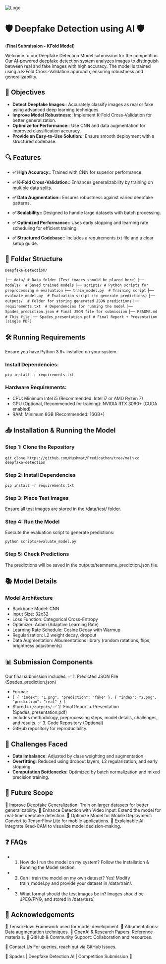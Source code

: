 
![Logo](https://i.ibb.co/tphQf7Cf/Picture1.png)


# 🛡️ Deepfake Detection using AI 🛡️

(**Final Submission - KFold Model**)

Welcome to our Deepfake Detection Model submission for the competition. Our AI-powered deepfake detection system analyzes images to distinguish between real and fake images with high accuracy. The model is trained using a K-Fold Cross-Validation approach, ensuring robustness and generalizability.

## 🎯 Objectives

- **Detect Deepfake Images:**: Accurately classify images as real or fake using advanced deep learning techniques.
- **Improve Model Robustness:**: Implement K-Fold Cross-Validation for better generalization.
- **Optimize for Performance:**: Use CNN and data augmentation for improved classification accuracy.
- **Provide an Easy-to-Use Solution:**: Ensure smooth deployment with a structured codebase.
  
## 🔍 Features

- **✅ High Accuracy:**: Trained with CNN for superior performance.

- **✅ K-Fold Cross-Validation:**: Enhances generalizability by training on multiple data splits.
- **✅ Data Augmentation:**: Ensures robustness against varied deepfake patterns.
- **✅ Scalability:**:  Designed to handle large datasets with batch processing.
- **✅ Optimized Performance:**: Uses early stopping and learning rate scheduling for efficient training.
- **✅ Structured Codebase:**: Includes a requirements.txt file and a clear setup guide.

## 📁 Folder Structure

`` Deepfake-Detection/ ``

``│── data/ # Data folder (Test images should be placed here)``
``│── models/  # Saved trained models``
``│── scripts/ # Python scripts for preprocessing & evaluation``
``├── train_model.py  # Training script``
``├── evaluate_model.py  # Evaluation script (to generate predictions)``
``│── outputs/  # Folder for storing generated JSON predictions``
``│── requirements.txt  # Dependencies for running the model``
``│── Spades_prediction.json # Final JSON file for submission``
``│── README.md # This file``
``│── Spades_presentation.pdf # Final Report + Presentation (single PDF) ``

## 🛠️ Running Requirements

Ensure you have Python 3.9+ installed on your system.

### Install Dependencies:
`` pip install -r requirements.txt ``

### Hardware Requirements:
- CPU: Minimum Intel i5 (Recommended: Intel i7 or AMD Ryzen 7)
- GPU (Optional, Recommended for training): NVIDIA RTX 3060+ (CUDA enabled)
- RAM: Minimum 8GB (Recommended: 16GB+)

## 📥 Installation & Running the Model

### Step 1: Clone the Repository
`` git clone https://github.com/Mushmat/Predicathon/tree/main ``
`` cd deepfake-detection ``

### Step 2: Install Dependencies
`` pip install -r requirements.txt ``

### Step 3: Place Test Images
Ensure all test images are stored in the /data/test/ folder.

### Step 4: Run the Model
Execute the evaluation script to generate predictions:

`` python scripts/evaluate_model.py ``

### Step 5: Check Predictions
The predictions will be saved in the outputs/teamname_prediction.json file.

## 📚 Model Details

### Model Architecture
- Backbone Model: CNN
- Input Size: 32x32
- Loss Function: Categorical Cross-Entropy
- Optimizer: Adam (Adaptive Learning Rate)
- Learning Rate Schedule: Cosine Decay with Warmup
- Regularization: L2 weight decay, dropout
- Data Augmentation: Albumentations library (random rotations, flips, brightness adjustments)

## 📊 Submission Components
Our final submission includes:
✅ 1. Predicted JSON File (Spades_prediction.json)
- Format:
- `` [
    { "index": "1.png", "prediction": "fake" },
    { "index": "2.png", "prediction": "real" }
] ``
- Stored in ``/outputs/``
✅ 2. Final Report + Presentation (Spades_presentation.pdf)
- Includes methodology, preprocessing steps, model details, challenges, and results.
✅ 3. Code Repository (Optional)
- GitHub repository for reproducibility.

## 🚧 Challenges Faced

- **Data Imbalance**: Adjusted by class weighting and augmentation.
- **Overfitting**: Reduced using dropout layers, L2 regularization, and early stopping.
- **Computation Bottlenecks**: Optimized by batch normalization and mixed precision training.


## 🔮 Future Scope

🔹 Improve Deepfake Generalization: Train on larger datasets for better generalizability.
🔹 Enhance Detection with Video Input: Extend the model for real-time deepfake detection.
🔹 Optimize Model for Mobile Deployment: Convert to TensorFlow Lite for mobile applications.
🔹 Explainable AI: Integrate Grad-CAM to visualize model decision-making.

## ❓ FAQs

- 1. How do I run the model on my system?
Follow the Installation & Running the Model section.

- 2. Can I train the model on my own dataset?
Yes! Modify train_model.py and provide your dataset in /data/train/.

- 3. What format should the test images be in?
Images should be JPEG/PNG, and stored in /data/test/.
   
## 🙌 Acknowledgements

🔹 TensorFlow: Framework used for model development.
🔹 Albumentations: Data augmentation techniques.
🔹 OpenAI & Research Papers: Reference materials.
🔹 GitHub & Community Support: Collaboration and resources.

🔗 Contact Us
For queries, reach out via GitHub Issues.

🚀 Spades | Deepfake Detection AI | Competition Submission 🚀

